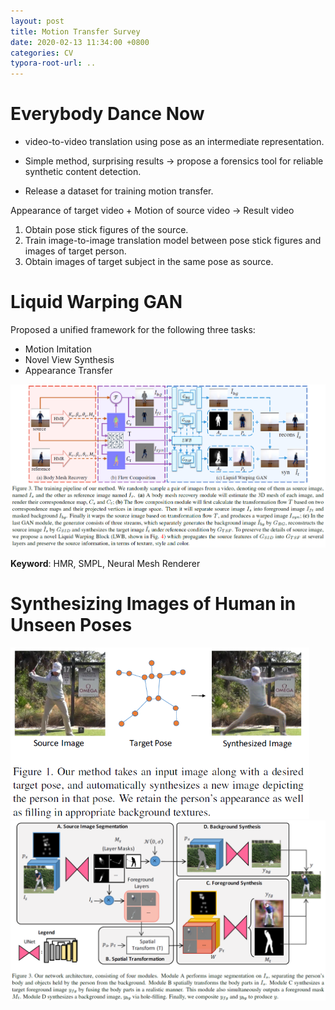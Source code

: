 ```yaml
---
layout: post
title: Motion Transfer Survey
date: 2020-02-13 11:34:00 +0800
categories: CV
typora-root-url: ..
---
```


# **Everybody Dance Now**

- video-to-video translation using pose as an intermediate representation.

- Simple method, surprising results -> propose a forensics tool for reliable synthetic content detection.

- Release a dataset for training motion transfer.

Appearance of target video + Motion of source video -> Result video

1. Obtain pose stick figures of the source.
2. Train image-to-image translation model between pose stick figures and images of target person. 
3. Obtain images of target subject in the same pose as source.



# **Liquid Warping GAN**

Proposed a unified framework for the following three tasks:

- Motion Imitation
- Novel View Synthesis
- Appearance Transfer

![img](/assets/images/LiquidWarpingGAN_3.png)

**Keyword**: HMR, SMPL, Neural Mesh Renderer

# **Synthesizing Images of Human in Unseen Poses**

<img src="/assets/images/Synthesizing_1.png" alt="img" style="zoom: 67%;" />

<img src="/assets/images/Synthesizing_2.png" alt="img" style="zoom: 100%;" />